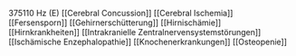 375110 Hz (E)
[[Cerebral Concussion]]
[[Cerebral Ischemia]]
[[Fersensporn]]
[[Gehirnerschütterung]]
[[Hirnischämie]]
[[Hirnkrankheiten]]
[[Intrakranielle Zentralnervensystemstörungen]]
[[Ischämische Enzephalopathie]]
[[Knochenerkrankungen]]
[[Osteopenie]]